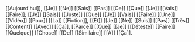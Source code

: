 [[Aujourd'hui]], [[Je]] [[Ne]] [[Sais]] [[Pas]] [[Ce]] [[Que]] [[Je]] [[Vais]] [[Faire]]; [[Je]] [[Sais]] [[Juste]] [[Que]] [[Je]] [[Vais]] [[Faire]] [[Une]] [[Vidéo]] [[Pour]] [[La]] [[Fiction]], [[Et]] [[Je]] [[Ne]] [[Suis]] [[Pas]] [[Très]] [[Content]] [[Avec]] [[Ça]], [[Parce]] [[Que]] [[Je]] [[Déteste]] [[Faire]] [[Quelque]] [[Chose]] [[De]] [[Similaire]] [[À]] [[Ça]].
